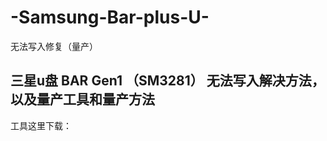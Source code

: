 # -Samsung-Bar-plus-U-
无法写入修复（量产）
## 三星u盘 BAR Gen1 （SM3281） 无法写入解决方法，以及量产工具和量产方法
工具这里下载： [](https://www.usbdev.ru/files/smi/dynamptool/)
